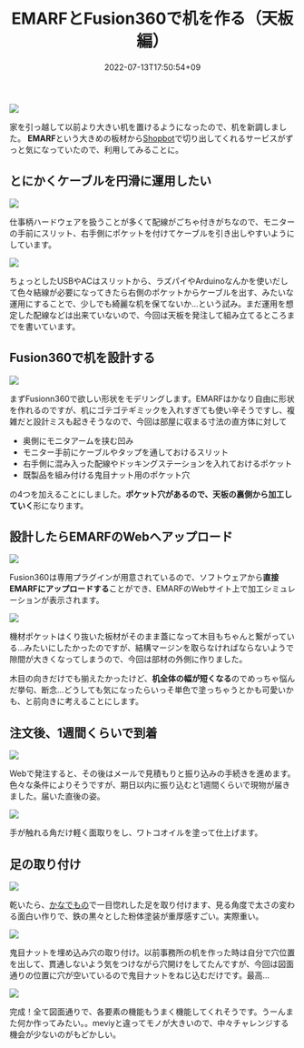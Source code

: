 ﻿---
title: EMARFとFusion360で机を作る（天板編）
date: "2022-07-13T17:50:54+09"
image: "220713_newdesk/IMG_6981.jpg"
thumbnail: "IMG_6978.jpg"
tags: ["Hardware", "Mechatronics"]
---

![](IMG_6978.jpg)

家を引っ越して以前より大きい机を置けるようになったので、机を新調しました。
**EMARF**という大きめの板材から[Shopbot](https://shopbot.vuild.co.jp/)で切り出してくれるサービスがずっと気になっていたので、利用してみることに。

## とにかくケーブルを円滑に運用したい

![](IMG_6981.jpg)

仕事柄ハードウェアを扱うことが多くて配線がごちゃ付きがちなので、モニターの手前にスリット、右手側にポケットを付けてケーブルを引き出しやすいようにしています。

![](IMG_6979.jpg)

ちょっとしたUSBやACはスリットから、ラズパイやArduinoなんかを使いだして色々結線が必要になってきたら右側のポケットからケーブルを出す、みたいな運用にすることで、少しでも綺麗な机を保てないか…という試み。まだ運用を想定した配線などは出来ていないので、今回は天板を発注して組み立てるところまでを書いています。

## Fusion360で机を設計する

![](2022-07-13-17-54-15.png)

まずFusionn360で欲しい形状をモデリングします。EMARFはかなり自由に形状を作れるのですが、机にゴテゴテギミックを入れすぎても使い辛そうですし、複雑だと設計ミスも起きそうなので、今回は部屋に収まる寸法の直方体に対して

- 奥側にモニタアームを挟む凹み
- モニター手前にケーブルやタップを通しておけるスリット
- 右手側に混み入った配線やドッキングステーションを入れておけるポケット
- 既製品を組み付ける鬼目ナット用のポケット穴

の4つを加えることにしました。**ポケット穴があるので、天板の裏側から加工していく**形になります。

## 設計したらEMARFのWebへアップロード

![](2022-07-13-17-56-23.png)

Fusion360は専用プラグインが用意されているので、ソフトウェアから**直接EMARFにアップロードする**ことができ、EMARFのWebサイト上で加工シミュレーションが表示されます。

![](2022-07-13-17-58-17.png)


機材ポケットはくり抜いた板材がそのまま蓋になって木目もちゃんと繋がっている…みたいにしたかったのですが、結構マージンを取らなければならないようで隙間が大きくなってしまうので、今回は部材の外側に作りました。

木目の向きだけでも揃えたかったけど、**机全体の幅が短くなる**のでめっちゃ悩んだ挙句、断念…どうしても気になったらいっそ単色で塗っちゃうとかも可愛いかも、と前向きに考えることにします。

## 注文後、1週間くらいで到着

![](2022-07-13-17-59-52.png)

Webで発注すると、その後はメールで見積もりと振り込みの手続きを進めます。色々な条件によりそうですが、期日以内に振り込むと1週間くらいで現物が届きました。届いた直後の姿。

![](2022-07-13-18-00-16.png)

手が触れる角だけ軽く面取りをし、ワトコオイルを塗って仕上げます。

## 足の取り付け

![](2022-07-13-18-08-00.png)

乾いたら、[かなでもの](https://kanademono.design/collections/popular-picks/products/sls-k12)で一目惚れした足を取り付けます、見る角度で太さの変わる面白い作りで、鉄の黒々とした粉体塗装が重厚感すごい。実際重い。

![](2022-07-13-18-08-18.png)

鬼目ナットを埋め込み穴の取り付け。以前事務所の机を作った時は自分で穴位置を出して、貫通しないよう気をつけながら穴開けをしてたんですが、今回は図面通りの位置に穴が空いているので鬼目ナットをねじ込むだけです。最高…

![](2022-07-13-18-09-14.png)

完成！全て図面通りで、各要素の機能もうまく機能してくれそうです。うーんまた何か作ってみたい。。meviyと違ってモノが大きいので、中々チャレンジする機会が少ないのがもどかしい。